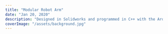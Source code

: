 ```yaml
---
title: "Modular Robot Arm"
date: "Jan 20, 2020"
description: "Designed in Solidworks and programmed in C++ with the Arduino IDE. This arm implements forwards and reverse kinematic algorithms"
coverImage: "/assets/background.jpg"
---
```


#
